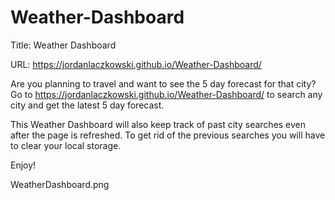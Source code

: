 # Weather-Dashboard

Title: Weather Dashboard

URL: https://jordanlaczkowski.github.io/Weather-Dashboard/

Are you planning to travel and want to see the 5 day forecast for that city? Go to https://jordanlaczkowski.github.io/Weather-Dashboard/ to search any city and get the latest 5 day forecast.

This Weather Dashboard will also keep track of past city searches even after the page is refreshed. To get rid of the previous searches you will have to clear your local storage.

Enjoy!

WeatherDashboard.png
